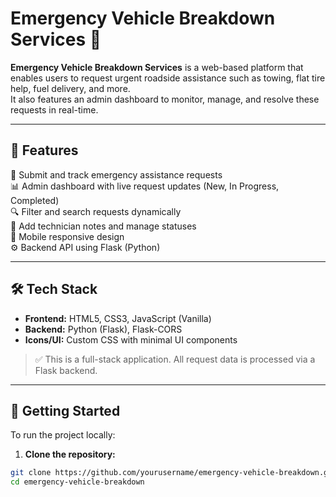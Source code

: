 # Emergency Vehicle Breakdown Services 🚨

**Emergency Vehicle Breakdown Services** is a web-based platform that enables users to request urgent roadside assistance such as towing, flat tire help, fuel delivery, and more.  
It also features an admin dashboard to monitor, manage, and resolve these requests in real-time.

---

## 🌟 Features

🚗 Submit and track emergency assistance requests  
📊 Admin dashboard with live request updates (New, In Progress, Completed)  
🔍 Filter and search requests dynamically  
📝 Add technician notes and manage statuses  
📱 Mobile responsive design  
⚙️ Backend API using Flask (Python)

---

## 🛠️ Tech Stack

- **Frontend:** HTML5, CSS3, JavaScript (Vanilla)
- **Backend:** Python (Flask), Flask-CORS
- **Icons/UI:** Custom CSS with minimal UI components

> ✅ This is a full-stack application. All request data is processed via a Flask backend.

---

## 🚀 Getting Started

To run the project locally:

1. **Clone the repository:**

```bash
git clone https://github.com/yourusername/emergency-vehicle-breakdown.git
cd emergency-vehicle-breakdown
